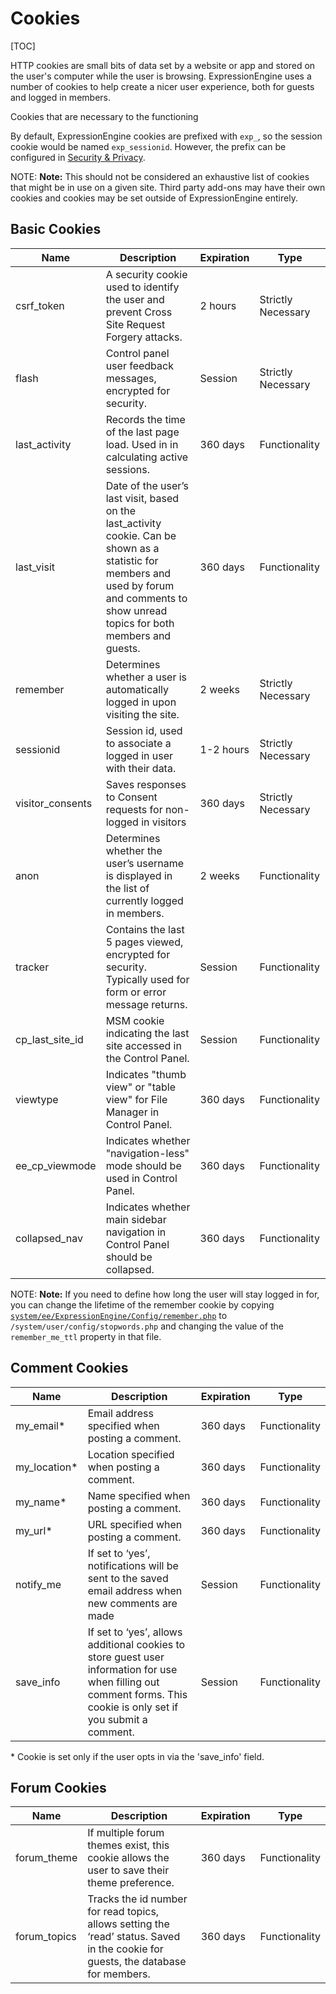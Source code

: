 <!--
    This source file is part of the open source project
    ExpressionEngine User Guide (https://github.com/ExpressionEngine/ExpressionEngine-User-Guide)

    @link      https://expressionengine.com/
    @copyright Copyright (c) 2003-2020, Packet Tide, LLC (https://packettide.com)
    @license   https://expressionengine.com/license Licensed under Apache License, Version 2.0
-->

# Cookies

[TOC]

HTTP cookies are small bits of data set by a website or app and stored on the user's computer while the user is browsing. ExpressionEngine uses a number of cookies to help create a nicer user experience, both for guests and logged in members.

Cookies that are necessary to the functioning

By default, ExpressionEngine cookies are prefixed with `exp_`, so the session cookie would be named `exp_sessionid`. However, the prefix can be configured in [Security & Privacy](control-panel/settings/security-privacy.md).

NOTE: **Note:** This should not be considered an exhaustive list of cookies that might be in use on a given site. Third party add-ons may have their own cookies and cookies may be set outside of ExpressionEngine entirely.

## Basic Cookies

| Name              | Description                                                                                                | Expiration | Type               |
| ----------------- | ---------------------------------------------------------------------------------------------------------- | ---------- | ------------------ |
| csrf_token        | A security cookie used to identify the user and prevent Cross Site Request Forgery attacks.                | 2 hours    | Strictly Necessary |
| flash             | Control panel user feedback messages, encrypted for security.                                              | Session    | Strictly Necessary |
| last_activity | Records the time of the last page load. Used in in calculating active sessions.                                | 360 days   | Functionality |
| last_visit    | Date of the user’s last visit, based on the last_activity cookie.  Can be shown as a statistic for members and used by forum and comments to show unread topics for both members and guests. | 360 days   | Functionality |
| remember          | Determines whether a user is automatically logged in upon visiting the site.                               | 2 weeks    | Strictly Necessary |
| sessionid         | Session id, used to associate a logged in user with their data.                                            | 1-2 hours  | Strictly Necessary |
| visitor_consents  | Saves responses to Consent requests for non-logged in visitors                                             | 360 days   | Strictly Necessary |
| anon              | Determines whether the user’s username is displayed in the list of currently logged in members.            | 2 weeks    | Functionality      |
| tracker           | Contains the last 5 pages viewed, encrypted for security. Typically used for form or error message returns.| Session    | Functionality      |
| cp_last_site_id   | MSM cookie indicating the last site accessed in the Control Panel.                                         | Session    | Functionality      |
| viewtype          | Indicates "thumb view" or "table view" for File Manager in Control Panel.                                  | 360 days   | Functionality      |
| ee_cp_viewmode    | Indicates whether "navigation-less" mode should be used in Control Panel.                                  | 360 days   | Functionality      |
| collapsed_nav     | Indicates whether main sidebar navigation in Control Panel should be collapsed.                           | 360 days   | Functionality      |

NOTE: **Note:** If you need to define how long the user will stay logged in for, you can change the lifetime of the remember cookie by copying [`system/ee/ExpressionEngine/Config/remember.php`](https://github.com/ExpressionEngine/ExpressionEngine/blob/6.dev/system/ee/ExpressionEngine/Config/remember.php) to `/system/user/config/stopwords.php` and changing the value of the `remember_me_ttl` property in that file.



## Comment Cookies

| Name           | Description                                                                                                   | Expiration | Type          |
| -------------- | ------------------------------------------------------------------------------------------------------------- | ---------- | ------------- |
| my_email\*     | Email address specified when posting a comment.                                                               | 360 days   | Functionality |
| my_location\*  | Location specified when posting a comment.                                                                    | 360 days   | Functionality |
| my_name\*      | Name specified when posting a comment.                                                                        | 360 days   | Functionality |
| my_url\*       | URL specified when posting a comment.                                                                         | 360 days   | Functionality |
| notify_me      | If set to ‘yes’, notifications will be sent to the saved email address when new comments are made             | Session    | Functionality |
| save_info      | If set to ‘yes’, allows additional cookies to store guest user information for use when filling out comment forms. This cookie is only set if you submit a comment. | Session    | Functionality |

\* Cookie is set only if the user opts in via the 'save_info' field.

## Forum Cookies

| Name          | Description                                                                                                    | Expiration | Type          |
| ------------- | -------------------------------------------------------------------------------------------------------------- | ---------- | ------------- |
| forum_theme   | If multiple forum themes exist, this cookie allows the user to save their theme preference.                    | 360 days   | Functionality |
| forum_topics  | Tracks the id number for read topics, allows setting the ‘read’ status. Saved in the cookie for guests, the database for members. | 360 days   | Functionality |
